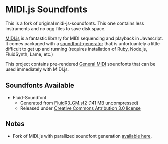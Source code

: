 # MIDI.js Soundfonts

This is a fork of original midi-js-soundfonts. This one contains less instruments and no ogg files to save disk space.

[MIDI.js](https://github.com/mudcube/MIDI.js) is a fantastic library for MIDI sequencing and playback in Javascript. It comes packaged with a [soundfont-generator](https://github.com/mudcube/MIDI.js/blob/master/soundfont-generator/ruby/soundfont_builder.rb) that is unfortuantely a little difficult to get up and running (requires installation of Ruby, Node.js, FluidSynth, Lame, etc.)

This project contains pre-rendered [General MIDI](https://en.wikipedia.org/wiki/General_MIDI) soundfonts that can be used immediately with MIDI.js.

Soundfonts Available
----

- Fluid-Soundfont
    - Generated from [FluidR3_GM.sf2](http://www.musescore.org/download/fluid-soundfont.tar.gz) (141 MB uncompressed)
    - Released under [Creative Commons Attribution 3.0 license](http://creativecommons.org/licenses/by/3.0/us/)

Notes
-----

- Fork of MIDI.js with parallized soundfont generation [available here](https://github.com/gleitz/MIDI.js).
